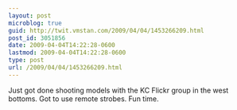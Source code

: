 ```yaml
---
layout: post
microblog: true
guid: http://twit.vmstan.com/2009/04/04/1453266209.html
post_id: 3051856
date: 2009-04-04T14:22:28-0600
lastmod: 2009-04-04T14:22:28-0600
type: post
url: /2009/04/04/1453266209.html
---
```

Just got done shooting models with the KC Flickr group in the west bottoms. Got to use remote strobes. Fun time.
